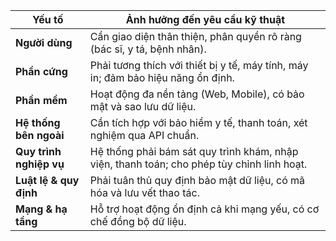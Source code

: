 | **Yếu tố**              | **Ảnh hưởng đến yêu cầu kỹ thuật**                                                         |
| ----------------------- | ------------------------------------------------------------------------------------------ |
| **Người dùng**          | Cần giao diện thân thiện, phân quyền rõ ràng (bác sĩ, y tá, bệnh nhân).                    |
| **Phần cứng**           | Phải tương thích với thiết bị y tế, máy tính, máy in; đảm bảo hiệu năng ổn định.           |
| **Phần mềm**            | Hoạt động đa nền tảng (Web, Mobile), có bảo mật và sao lưu dữ liệu.                        |
| **Hệ thống bên ngoài**  | Cần tích hợp với bảo hiểm y tế, thanh toán, xét nghiệm qua API chuẩn.                      |
| **Quy trình nghiệp vụ** | Hệ thống phải bám sát quy trình khám, nhập viện, thanh toán; cho phép tùy chỉnh linh hoạt. |
| **Luật lệ & quy định**  | Phải tuân thủ quy định bảo mật dữ liệu, có mã hóa và lưu vết thao tác.                     |
| **Mạng & hạ tầng**      | Hỗ trợ hoạt động ổn định cả khi mạng yếu, có cơ chế đồng bộ dữ liệu.                       |
